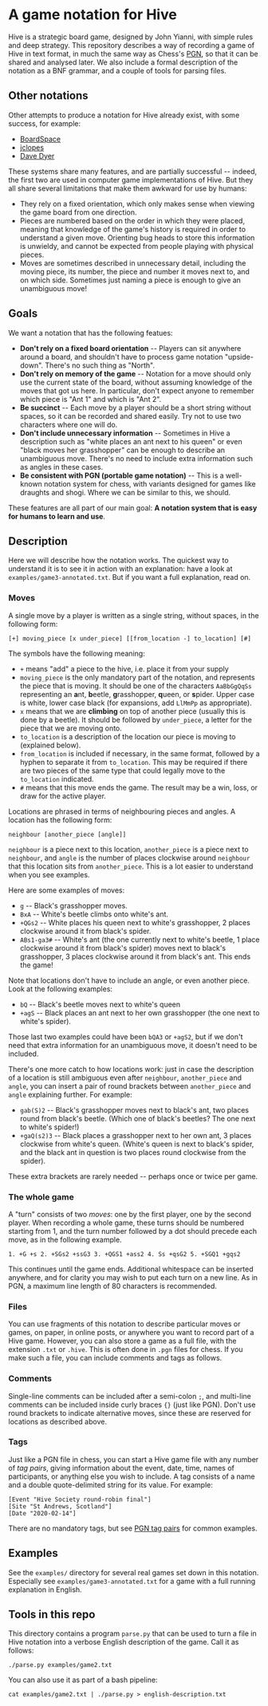 A game notation for Hive
========================

Hive is a strategic board game, designed by John Yianni, with simple rules and
deep strategy.  This repository describes a way of recording a game of Hive in
text format, in much the same way as Chess's
[PGN](https://en.wikipedia.org/wiki/Portable_Game_Notation), so that it can be
shared and analysed later.  We also include a formal description of the notation
as a BNF grammar, and a couple of tools for parsing files.

Other notations
---------------
Other attempts to produce a notation for Hive already exist, with some success,
for example:
- [BoardSpace](https://www.boardspace.net/english/about_hive_notation.html)
- [jclopes](https://github.com/jclopes/hive#Notation)
- [Dave Dyer](https://boardgamegeek.com/thread/117554/hive-notation)

These systems share many features, and are partially successful -- indeed, the
first two are used in computer game implementations of Hive.  But they all share
several limitations that make them awkward for use by humans:
- They rely on a fixed orientation, which only makes sense when viewing the game
  board from one direction.
- Pieces are numbered based on the order in which they were placed, meaning that
  knowledge of the game's history is required in order to understand a given
  move.  Orienting bug heads to store this information is unwieldy, and cannot
  be expected from people playing with physical pieces.
- Moves are sometimes described in unnecessary detail, including the moving
  piece, its number, the piece and number it moves next to, and on which side.
  Sometimes just naming a piece is enough to give an unambiguous move!

Goals
-----
We want a notation that has the following featues:
- **Don't rely on a fixed board orientation** -- Players can sit anywhere around
  a board, and shouldn't have to process game notation "upside-down".  There's
  no such thing as "North".
- **Don't rely on memory of the game** -- Notation for a move should only use
  the current state of the board, without assuming knowledge of the moves that
  got us here.  In particular, don't expect anyone to remember which piece is
  "Ant 1" and which is "Ant 2".
- **Be succinct** -- Each move by a player should be a short string without
  spaces, so it can be recorded and shared easily.  Try not to use two
  characters where one will do.
- **Don't include unnecessary information** -- Sometimes in Hive a description
  such as "white places an ant next to his queen" or even "black moves her
  grasshopper" can be enough to describe an unambiguous move.  There's no need
  to include extra information such as angles in these cases.
- **Be consistent with PGN (portable game notation)** -- This is a well-known
  notation system for chess, with variants designed for games like draughts and
  shogi.  Where we can be similar to this, we should.

These features are all part of our main goal: **A notation system that is easy
for humans to learn and use**.

Description
-----------
Here we will describe how the notation works.  The quickest way to understand it
is to see it in action with an explanation: have a look at
`examples/game3-annotated.txt`.  But if you want a full explanation, read on.

### Moves

A single move by a player is written as a single string, without spaces, in the
following form:

    [+] moving_piece [x under_piece] [[from_location -] to_location] [#]

The symbols have the following meaning:
- `+` means "add" a piece to the hive, i.e. place it from your supply
- `moving_piece` is the only mandatory part of the notation, and represents the
  piece that is moving.  It should be one of the characters `AaBbGgQqSs`
  representing an **a**nt, **b**eetle, **g**rasshopper, **q**ueen, or
  **s**pider.  Upper case is white, lower case black (for expansions, add
  `LlMmPp` as appropriate).
- `x` means that we are **climbing** on top of another piece (usually this is
  done by a beetle).  It should be followed by `under_piece`, a letter for the
  piece that we are moving onto.
- `to_location` is a description of the location our piece is moving to
  (explained below).
- `from_location` is included if necessary, in the same format, followed by a
  hyphen to separate it from `to_location`.  This may be required if there are
  two pieces of the same type that could legally move to the `to_location`
  indicated.
- `#` means that this move ends the game.  The result may be a win, loss, or
  draw for the active player.

Locations are phrased in terms of neighbouring pieces and angles.  A location
has the following form:

    neighbour [another_piece [angle]]

`neighbour` is a piece next to this location, `another_piece` is a piece next to
`neighbour`, and `angle` is the number of places clockwise around `neighbour`
that this location sits from `another_piece`.  This is a lot easier to
understand when you see examples.

Here are some examples of moves:
- `g` -- Black's grasshopper moves.
- `BxA` -- White's beetle climbs onto white's ant.
- `+QGs2` -- White places his queen next to white's grasshopper, 2 places
  clockwise around it from black's spider.
- `ABs1-ga3#` -- White's ant (the one currently next to white's beetle, 1 place
  clockwise around it from black's spider) moves next to black's grasshopper, 3
  places clockwise around it from black's ant.  This ends the game!

Note that locations don't have to include an angle, or even another piece.  Look
at the following examples:
- `bQ` -- Black's beetle moves next to white's queen
- `+agS` -- Black places an ant next to her own grasshopper (the one next to
  white's spider).

Those last two examples could have been `bQA3` or `+agS2`, but if we don't need
that extra information for an unambiguous move, it doesn't need to be included.

There's one more catch to how locations work: just in case the description of a
location is still ambiguous even after `neighbour`, `another_piece` and `angle`,
you can insert a pair of round brackets between `another_piece` and `angle`
explaining further.  For example:
- `gab(S)2` -- Black's grasshopper moves next to black's ant, two places round
  from black's beetle.  (Which one of black's beetles?  The one next to white's
  spider!)
- `+gaQ(s2)3` -- Black places a grasshopper next to her own ant, 3 places
  clockwise from white's queen.  (White's queen is next to black's spider, and
  the black ant in question is two places round clockwise from the spider).

These extra brackets are rarely needed -- perhaps once or twice per game.

### The whole game

A "turn" consists of two *moves*: one by the first player, one by the second
player.  When recording a whole game, these turns should be numbered starting
from 1, and the turn number followed by a dot should precede each move, as in
the following example.

    1. +G +s 2. +SGs2 +ssG3 3. +QGS1 +ass2 4. Ss +qsG2 5. +SGQ1 +gqs2

This continues until the game ends.  Additional whitespace can be inserted
anywhere, and for clarity you may wish to put each turn on a new line.  As in
PGN, a maximum line length of 80 characters is recommended.

### Files

You can use fragments of this notation to describe particular moves or games, on
paper, in online posts, or anywhere you want to record part of a Hive game.
However, you can also store a game as a full file, with the extension `.txt` or
`.hive`.  This is often done in `.pgn` files for chess.  If you make such a
file, you can include comments and tags as follows.

### Comments

Single-line comments can be included after a semi-colon `;`, and multi-line
comments can be included inside curly braces `{}` (just like PGN).  Don't use
round brackets to indicate alternative moves, since these are reserved for
locations as described above.

### Tags

Just like a PGN file in chess, you can start a Hive game file with any number of
*tag pairs*, giving information about the event, date, time, names of
participants, or anything else you wish to include.  A tag consists of a name
and a double quote-delimited string for its value.  For example:

    [Event "Hive Society round-robin final"]
    [Site "St Andrews, Scotland"]
    [Date "2020-02-14"]

There are no mandatory tags, but see
[PGN tag pairs](https://en.wikipedia.org/wiki/Portable_Game_Notation#Tag_pairs)
for common examples.



Examples
--------
See the `examples/` directory for several real games set down in this notation.
Especially see `examples/game3-annotated.txt` for a game with a full running
explanation in English.



Tools in this repo
------------------
This directory contains a program `parse.py` that can be used to turn a file in
Hive notation into a verbose English description of the game.  Call it as
follows:

    ./parse.py examples/game2.txt

You can also use it as part of a bash pipeline:

    cat examples/game2.txt | ./parse.py > english-description.txt
